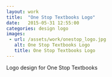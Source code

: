 ```yaml
---
layout: work
title:  "One Stop Textbooks Logo"
date:   2015-05-31 12:55:00
categories: design logo
images: 
 - url: /assets/work/onestop_logo.jpg
   alt: One Stop Textbooks Logo
   title: One Stop Textbooks Logo
---
```

Logo design for One Stop Textbooks 
<!--more-->